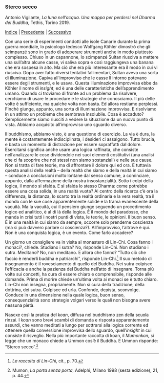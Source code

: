 <link rel="stylesheet" href="../assets/style.css">

### Sterco secco

Antonio Vigilante, _La luna nell’acqua. Una mappa per perdersi nel Dharma del Buddha_, Tethis, Torino 2019.

[Indice](index.md) | [Precedente](l-assenza.md) | [Successivo](una-notte-insonne.md)

Con una serie di esperimenti condotti alle isole Canarie durante la prima guerra mondiale, lo psicologo tedesco Wolfgang Köhler dimostrò che gli scimpanzé sono in grado di adoperare strumenti anche in modo piuttosto complesso. Chiuso in un capannone, lo scimpanzé Sultan riusciva a mettere una sull’altra alcune casse, vi saliva sopra e così raggiungeva una banana che era sospesa in alto. Ma ciò che era più interessante era il modo in cui vi riusciva. Dopo aver fatto diversi tentativi fallimentari, Sultan aveva una sorta di illuminazione. Capiva all’improvviso che le casse lì intorno potevano essere degli strumenti, e le usava. Questa illuminazione improvvisa ebbe da Köhler il nome di _insight_, ed è una delle caratteristiche dell’apprendimento umano. Quando ci troviamo di fronte ad un problema da risolvere, cerchiamo di usare le procedure e le strategie che conosciamo. Il più delle volte è sufficiente, ma qualche volta non basta. Ed allora restiamo perplessi. Finché giunge, appunto, una sorta di illuminazione improvvisa. E risolviamo in un attimo un problema che sembrava insolubile. Cosa è accaduto? Semplicemente siamo riusciti a vedere la situazione da un nuovo punto di vista. Abbiamo acquisito all’improvviso uno sguardo diverso.

Il buddhismo, abbiamo visto, è una questione di esercizio. La via è dura, la mente è costantemente indisciplinata, i desideri ci assalgono. Tutto brucia, e basta un momento di distrazione per essere sopraffatti dal dolore. Esercitarsi significa anche usare una logica raffinata, che consiste nell’analizzare le cose dividendole nei suoi elementi costitutivi (una analisi che ci fa scoprire che noi stessi non siamo sostanziali) e nelle sue cause. Non si tratta di fare teorie, ma di affrontare il dolore qui ed ora. E tuttavia questa analisi della realtà – della realtà che siamo e della realtà in cui siamo – conduce a conclusioni molto lontane dal senso comune, a cominciare, appunto, dalla affermazione della nostra insostanzialità. Sotto i colpi della logica, il mondo si sfalda. E si sfalda lo stesso Dharma: come potrebbe essere una cosa solida, in una realtà vuota? Al centro della ricerca c’è ora la differenza, la distanza, lo scarto tra la realtà ordinaria e la vera realtà, tra il mondo con le sue cose apparentemente solide e la trama evanescente della vacuità. Ma la vacuità, cui il pensiero giunge seguendo un procedimento logico ed analitico, è al di là della logica. È il mondo del paradosso, che manda in crisi tutti i nostri punti di vista, le teorie, le opinioni. Il buon senso. È in una realtà in cui siamo da sempre, occorre solo prenderne coscienza (ma si può davvero parlare ci coscienza?). All’improvviso, l’altrove è qui. Non è una conquista logica, è un evento. Come farlo accadere?

Un giorno un consigliere va in visita al monastero di Lin-Chi. Cosa fanno i monaci?, chiede. Studiano i sutra? No, risponde Lin-Chi. Non studiano i sutra. Meditano? No, non meditano. E allora che fanno? “Tutto ciò che faccio è renderli buddha e patriarchi”, risponde Lin-Chi.[^77] Il suo metodo di insegnamento è il rovesciamento di quello del Buddha. Nei sutra colpisce l’efficacia e anche la pazienza del Buddha nell’atto di insegnare. Torna più volte sui concetti, ha cura di essere chiaro e comprensibile, risponde alle domande. Prima di morire chiede un’ultima volta ai monaci se è tutto chiaro. Lin-Chi non insegna, propriamente. Non si cura della tradizione, della dottrina, dei sutra. Colpisce ed urla. Confonde, depista, sconvolge. Conduce in una dimensione nella quale logica, buon senso, consequenzialità sono strategie volgari verso le quali non bisogna avere nessuna pietà.

Nascxe così la pratica del _koan_, diffusa nel buddhismo zen della scuola rinzai. I _koan_ sono brevi scambi di domanda e risposta apparentemente assurdi, che vanno meditati a lungo per sottrarsi alla logica corrente ed ottenere quella conversione improvvisa dello sguardo, quell’_insight_ in cui consiste il risveglio. Nella più importante raccolta di koan, il _Mumonkan_, si legge che un monaco chiede a Ummon cos’è il Buddha. E Ummon risponde: “Sterco secco”.[^78]

[^77]: *La raccolta di Lin-Chi*, cit., p. 70. 
[^78]: Mumon, *La porta senza porta*, Adelphi, Milano 1998 (sesta edizione), 21, p. 44.

